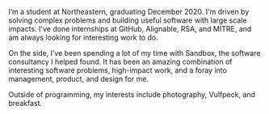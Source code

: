 I’m a student at Northeastern, graduating December 2020. I'm driven by solving complex problems and building useful software with large scale impacts. I've done  internships at GitHub, Alignable, RSA, and MITRE, and am always looking for interesting work to do.


On the side, I’ve been spending a lot of my time with Sandbox, the software consultancy I helped found. It has been an amazing combination of interesting software problems, high-impact work, and a foray into management, product, and design for me.


Outside of programming, my interests include photography, Vulfpeck, and breakfast.
